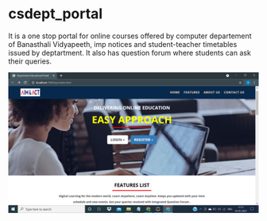 # csdept_portal
It is a one stop portal for online courses offered by computer departement of Banasthali Vidyapeeth, imp notices and student-teacher timetables  issued by deptartment. It also has question forum where students can ask their queries.

<img src="1.png">

